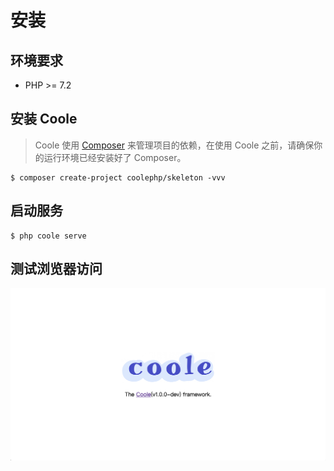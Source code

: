 # 安装

## 环境要求

* PHP >= 7.2

## 安装 Coole

> Coole 使用 [Composer](https://getcomposer.org/) 来管理项目的依赖，在使用 Coole 之前，请确保你的运行环境已经安装好了 Composer。

``` shell
$ composer create-project coolephp/skeleton -vvv
```

## 启动服务

``` shell script
$ php coole serve
```

## 测试浏览器访问

![](../static/index.png)
